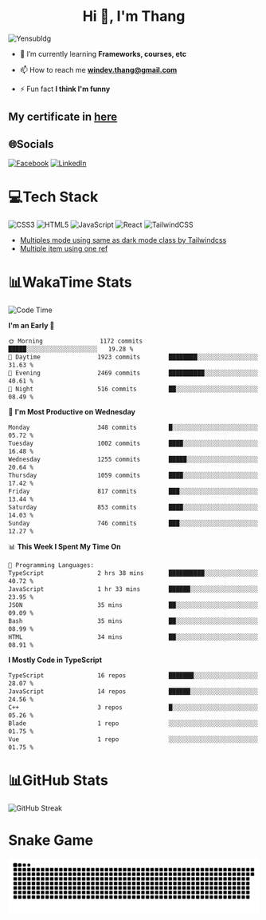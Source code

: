 <h1 align="center">Hi 👋, I'm Thang</h1>

![Yensubldg](https://readme-typing-svg.demolab.com?font=Fira+Code&weight=600&pause=1000&color=F5F5F2&center=true&vCenter=true&width=435&lines=Trying+to+be+a+Software+Engineering)

<!--
![](https://komarev.com/ghpvc/?username=yensubldg&label=Visitors+Count&color=brightgreen) -->

- 🌱 I’m currently learning **Frameworks, courses, etc**

- 📫 How to reach me **<windev.thang@gmail.com>**

- ⚡ Fun fact **I think I'm funny**

## My certificate in [here](./MY_CERTIFICATE.md)

## 🌐Socials

[![Facebook](https://img.shields.io/badge/Facebook-%231877F2.svg?logo=Facebook&logoColor=white)](https://facebook.com/yensubldg) [![LinkedIn](https://img.shields.io/badge/LinkedIn-%230077B5.svg?logo=linkedin&logoColor=white)](https://linkedin.com/in/yensubldg)

# 💻Tech Stack

![CSS3](https://img.shields.io/badge/css3-%231572B6.svg?style=for-the-badge&logo=css3&logoColor=white) ![HTML5](https://img.shields.io/badge/html5-%23E34F26.svg?style=for-the-badge&logo=html5&logoColor=white) ![JavaScript](https://img.shields.io/badge/javascript-%23323330.svg?style=for-the-badge&logo=javascript&logoColor=%23F7DF1E) ![React](https://img.shields.io/badge/react-%2320232a.svg?style=for-the-badge&logo=react&logoColor=%2361DAFB) ![TailwindCSS](https://img.shields.io/badge/tailwindcss-%2338B2AC.svg?style=for-the-badge&logo=tailwind-css&logoColor=white)

<!-- BLOG-POST-LIST:START -->
- [Multiples mode using same as dark mode class by Tailwindcss](https://dev.to/yensubldg/multiples-mode-using-same-as-dark-mode-class-by-tailwindcss-56p4)
- [Multiple item using one ref](https://dev.to/yensubldg/multiple-item-using-one-ref-1288)
<!-- BLOG-POST-LIST:END -->

# 📊WakaTime Stats

<!--START_SECTION:waka-->
![Code Time](http://img.shields.io/badge/Code%20Time-3%2C072%20hrs%2036%20mins-blue)

**I'm an Early 🐤** 

```text
🌞 Morning                1172 commits        █████░░░░░░░░░░░░░░░░░░░░   19.28 % 
🌆 Daytime                1923 commits        ████████░░░░░░░░░░░░░░░░░   31.63 % 
🌃 Evening                2469 commits        ██████████░░░░░░░░░░░░░░░   40.61 % 
🌙 Night                  516 commits         ██░░░░░░░░░░░░░░░░░░░░░░░   08.49 % 
```
📅 **I'm Most Productive on Wednesday** 

```text
Monday                   348 commits         █░░░░░░░░░░░░░░░░░░░░░░░░   05.72 % 
Tuesday                  1002 commits        ████░░░░░░░░░░░░░░░░░░░░░   16.48 % 
Wednesday                1255 commits        █████░░░░░░░░░░░░░░░░░░░░   20.64 % 
Thursday                 1059 commits        ████░░░░░░░░░░░░░░░░░░░░░   17.42 % 
Friday                   817 commits         ███░░░░░░░░░░░░░░░░░░░░░░   13.44 % 
Saturday                 853 commits         ████░░░░░░░░░░░░░░░░░░░░░   14.03 % 
Sunday                   746 commits         ███░░░░░░░░░░░░░░░░░░░░░░   12.27 % 
```


📊 **This Week I Spent My Time On** 

```text
💬 Programming Languages: 
TypeScript               2 hrs 38 mins       ██████████░░░░░░░░░░░░░░░   40.72 % 
JavaScript               1 hr 33 mins        ██████░░░░░░░░░░░░░░░░░░░   23.95 % 
JSON                     35 mins             ██░░░░░░░░░░░░░░░░░░░░░░░   09.09 % 
Bash                     35 mins             ██░░░░░░░░░░░░░░░░░░░░░░░   08.99 % 
HTML                     34 mins             ██░░░░░░░░░░░░░░░░░░░░░░░   08.91 % 
```

**I Mostly Code in TypeScript** 

```text
TypeScript               16 repos            ███████░░░░░░░░░░░░░░░░░░   28.07 % 
JavaScript               14 repos            ██████░░░░░░░░░░░░░░░░░░░   24.56 % 
C++                      3 repos             █░░░░░░░░░░░░░░░░░░░░░░░░   05.26 % 
Blade                    1 repo              ░░░░░░░░░░░░░░░░░░░░░░░░░   01.75 % 
Vue                      1 repo              ░░░░░░░░░░░░░░░░░░░░░░░░░   01.75 % 
```




<!--END_SECTION:waka-->

# 📊GitHub Stats

![GitHub Streak](https://streak-stats.demolab.com?user=yensubldg&theme=tokyonight&border_radius=8)

# Snake Game

![Snake eating my contribution graph](./github-contribution-grid-snake.svg)
